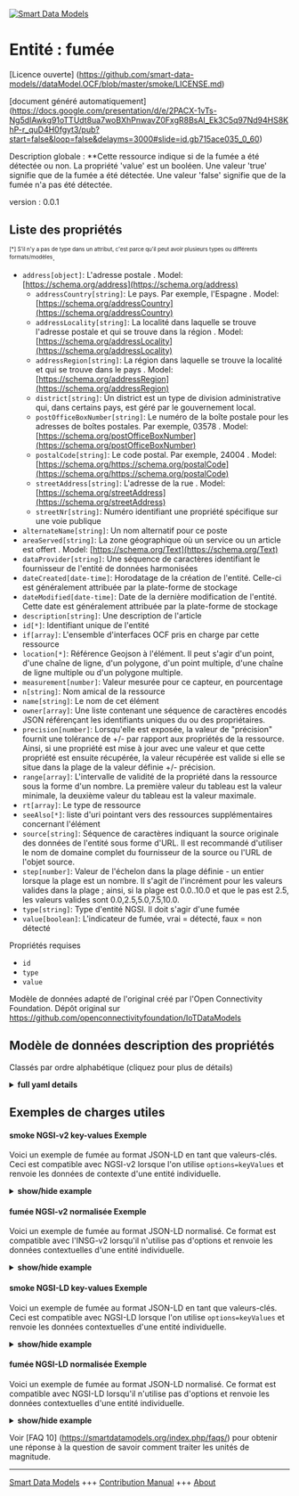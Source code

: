 <!-- 10-Header -->    
[![Smart Data Models](https://smartdatamodels.org/wp-content/uploads/2022/01/SmartDataModels_logo.png "Logo")](https://smartdatamodels.org)    
Entité : fumée    
==============<!-- /10-Header -->    
<!-- 15-License -->    
[Licence ouverte] (https://github.com/smart-data-models//dataModel.OCF/blob/master/smoke/LICENSE.md)    
[document généré automatiquement] (https://docs.google.com/presentation/d/e/2PACX-1vTs-Ng5dIAwkg91oTTUdt8ua7woBXhPnwavZ0FxgR8BsAI_Ek3C5q97Nd94HS8KhP-r_quD4H0fgyt3/pub?start=false&loop=false&delayms=3000#slide=id.gb715ace035_0_60)    
<!-- /15-License -->    
<!-- 20-Description -->    
Description globale : **Cette ressource indique si de la fumée a été détectée ou non. La propriété 'value' est un booléen. Une valeur 'true' signifie que de la fumée a été détectée. Une valeur 'false' signifie que de la fumée n'a pas été détectée.    
version : 0.0.1    
<!-- /20-Description -->    
<!-- 30-PropertiesList -->    
## Liste des propriétés    
<sup><sub>[*] S'il n'y a pas de type dans un attribut, c'est parce qu'il peut avoir plusieurs types ou différents formats/modèles</sub></sup>.    
- `address[object]`: L'adresse postale  . Model: [https://schema.org/address](https://schema.org/address)	- `addressCountry[string]`: Le pays. Par exemple, l'Espagne  . Model: [https://schema.org/addressCountry](https://schema.org/addressCountry)    
	- `addressLocality[string]`: La localité dans laquelle se trouve l'adresse postale et qui se trouve dans la région  . Model: [https://schema.org/addressLocality](https://schema.org/addressLocality)    
	- `addressRegion[string]`: La région dans laquelle se trouve la localité et qui se trouve dans le pays  . Model: [https://schema.org/addressRegion](https://schema.org/addressRegion)    
	- `district[string]`: Un district est un type de division administrative qui, dans certains pays, est géré par le gouvernement local.      
	- `postOfficeBoxNumber[string]`: Le numéro de la boîte postale pour les adresses de boîtes postales. Par exemple, 03578  . Model: [https://schema.org/postOfficeBoxNumber](https://schema.org/postOfficeBoxNumber)    
	- `postalCode[string]`: Le code postal. Par exemple, 24004  . Model: [https://schema.org/https://schema.org/postalCode](https://schema.org/https://schema.org/postalCode)    
	- `streetAddress[string]`: L'adresse de la rue  . Model: [https://schema.org/streetAddress](https://schema.org/streetAddress)    
	- `streetNr[string]`: Numéro identifiant une propriété spécifique sur une voie publique      
- `alternateName[string]`: Un nom alternatif pour ce poste  - `areaServed[string]`: La zone géographique où un service ou un article est offert  . Model: [https://schema.org/Text](https://schema.org/Text)- `dataProvider[string]`: Une séquence de caractères identifiant le fournisseur de l'entité de données harmonisées  - `dateCreated[date-time]`: Horodatage de la création de l'entité. Celle-ci est généralement attribuée par la plate-forme de stockage  - `dateModified[date-time]`: Date de la dernière modification de l'entité. Cette date est généralement attribuée par la plate-forme de stockage  - `description[string]`: Une description de l'article  - `id[*]`: Identifiant unique de l'entité  - `if[array]`: L'ensemble d'interfaces OCF pris en charge par cette ressource  - `location[*]`: Référence Geojson à l'élément. Il peut s'agir d'un point, d'une chaîne de ligne, d'un polygone, d'un point multiple, d'une chaîne de ligne multiple ou d'un polygone multiple.  - `measurement[number]`: Valeur mesurée pour ce capteur, en pourcentage  - `n[string]`: Nom amical de la ressource  - `name[string]`: Le nom de cet élément  - `owner[array]`: Une liste contenant une séquence de caractères encodés JSON référençant les identifiants uniques du ou des propriétaires.  - `precision[number]`: Lorsqu'elle est exposée, la valeur de "précision" fournit une tolérance de +/- par rapport aux propriétés de la ressource. Ainsi, si une propriété est mise à jour avec une valeur et que cette propriété est ensuite récupérée, la valeur récupérée est valide si elle se situe dans la plage de la valeur définie +/- précision.  - `range[array]`: L'intervalle de validité de la propriété dans la ressource sous la forme d'un nombre. La première valeur du tableau est la valeur minimale, la deuxième valeur du tableau est la valeur maximale.  - `rt[array]`: Le type de ressource  - `seeAlso[*]`: liste d'uri pointant vers des ressources supplémentaires concernant l'élément  - `source[string]`: Séquence de caractères indiquant la source originale des données de l'entité sous forme d'URL. Il est recommandé d'utiliser le nom de domaine complet du fournisseur de la source ou l'URL de l'objet source.  - `step[number]`: Valeur de l'échelon dans la plage définie - un entier lorsque la plage est un nombre.  Il s'agit de l'incrément pour les valeurs valides dans la plage ; ainsi, si la plage est 0.0..10.0 et que le pas est 2.5, les valeurs valides sont 0.0,2.5,5.0,7.5,10.0.  - `type[string]`: Type d'entité NGSI. Il doit s'agir d'une fumée  - `value[boolean]`: L'indicateur de fumée, vrai = détecté, faux = non détecté  <!-- /30-PropertiesList -->    
<!-- 35-RequiredProperties -->    
Propriétés requises    
- `id`  - `type`  - `value`  <!-- /35-RequiredProperties -->    
<!-- 40-RequiredProperties -->    
Modèle de données adapté de l'original créé par l'Open Connectivity Foundation. Dépôt original sur https://github.com/openconnectivityfoundation/IoTDataModels    
<!-- /40-RequiredProperties -->    
<!-- 50-DataModelHeader -->    
## Modèle de données description des propriétés    
Classés par ordre alphabétique (cliquez pour plus de détails)    
<!-- /50-DataModelHeader -->    
<!-- 60-ModelYaml -->    
<details><summary><strong>full yaml details</strong></summary>      
```yaml    
smoke:      
  description: This Resource describes whether smoke has been sensed or not.The Property 'value' is a boolean.A value of 'true' means that smoke has been sensed.A value of 'false' means that smoke not been sensed.      
  properties:      
    address:      
      description: The mailing address      
      properties:      
        addressCountry:      
          description: 'The country. For example, Spain'      
          type: string      
          x-ngsi:      
            model: https://schema.org/addressCountry      
            type: Property      
        addressLocality:      
          description: 'The locality in which the street address is, and which is in the region'      
          type: string      
          x-ngsi:      
            model: https://schema.org/addressLocality      
            type: Property      
        addressRegion:      
          description: 'The region in which the locality is, and which is in the country'      
          type: string      
          x-ngsi:      
            model: https://schema.org/addressRegion      
            type: Property      
        district:      
          description: 'A district is a type of administrative division that, in some countries, is managed by the local government'      
          type: string      
          x-ngsi:      
            type: Property      
        postOfficeBoxNumber:      
          description: 'The post office box number for PO box addresses. For example, 03578'      
          type: string      
          x-ngsi:      
            model: https://schema.org/postOfficeBoxNumber      
            type: Property      
        postalCode:      
          description: 'The postal code. For example, 24004'      
          type: string      
          x-ngsi:      
            model: https://schema.org/https://schema.org/postalCode      
            type: Property      
        streetAddress:      
          description: The street address      
          type: string      
          x-ngsi:      
            model: https://schema.org/streetAddress      
            type: Property      
        streetNr:      
          description: Number identifying a specific property on a public street      
          type: string      
          x-ngsi:      
            type: Property      
      type: object      
      x-ngsi:      
        model: https://schema.org/address      
        type: Property      
    alternateName:      
      description: An alternative name for this item      
      type: string      
      x-ngsi:      
        type: Property      
    areaServed:      
      description: The geographic area where a service or offered item is provided      
      type: string      
      x-ngsi:      
        model: https://schema.org/Text      
        type: Property      
    dataProvider:      
      description: A sequence of characters identifying the provider of the harmonised data entity      
      type: string      
      x-ngsi:      
        type: Property      
    dateCreated:      
      description: Entity creation timestamp. This will usually be allocated by the storage platform      
      format: date-time      
      type: string      
      x-ngsi:      
        type: Property      
    dateModified:      
      description: Timestamp of the last modification of the entity. This will usually be allocated by the storage platform      
      format: date-time      
      type: string      
      x-ngsi:      
        type: Property      
    description:      
      description: A description of this item      
      type: string      
      x-ngsi:      
        type: Property      
    id:      
      anyOf:      
        - description: Identifier format of any NGSI entity      
          maxLength: 256      
          minLength: 1      
          pattern: ^[\w\-\.\{\}\$\+\*\[\]`|~^@!,:\\]+$      
          type: string      
          x-ngsi:      
            type: Property      
        - description: Identifier format of any NGSI entity      
          format: uri      
          type: string      
          x-ngsi:      
            type: Property      
      description: Unique identifier of the entity      
      x-ngsi:      
        type: Property      
    if:      
      description: The OCF Interface set supported by this Resource      
      items:      
        enum:      
          - oic.if.baseline      
          - oic.if.s      
        maxLength: 64      
        type: string      
      minItems: 1      
      readOnly: true      
      type: array      
      uniqueItems: true      
      x-ngsi:      
        type: Property      
    location:      
      description: 'Geojson reference to the item. It can be Point, LineString, Polygon, MultiPoint, MultiLineString or MultiPolygon'      
      oneOf:      
        - description: Geojson reference to the item. Point      
          properties:      
            bbox:      
              items:      
                type: number      
              minItems: 4      
              type: array      
            coordinates:      
              items:      
                type: number      
              minItems: 2      
              type: array      
            type:      
              enum:      
                - Point      
              type: string      
          required:      
            - type      
            - coordinates      
          title: GeoJSON Point      
          type: object      
          x-ngsi:      
            type: GeoProperty      
        - description: Geojson reference to the item. LineString      
          properties:      
            bbox:      
              items:      
                type: number      
              minItems: 4      
              type: array      
            coordinates:      
              items:      
                items:      
                  type: number      
                minItems: 2      
                type: array      
              minItems: 2      
              type: array      
            type:      
              enum:      
                - LineString      
              type: string      
          required:      
            - type      
            - coordinates      
          title: GeoJSON LineString      
          type: object      
          x-ngsi:      
            type: GeoProperty      
        - description: Geojson reference to the item. Polygon      
          properties:      
            bbox:      
              items:      
                type: number      
              minItems: 4      
              type: array      
            coordinates:      
              items:      
                items:      
                  items:      
                    type: number      
                  minItems: 2      
                  type: array      
                minItems: 4      
                type: array      
              type: array      
            type:      
              enum:      
                - Polygon      
              type: string      
          required:      
            - type      
            - coordinates      
          title: GeoJSON Polygon      
          type: object      
          x-ngsi:      
            type: GeoProperty      
        - description: Geojson reference to the item. MultiPoint      
          properties:      
            bbox:      
              items:      
                type: number      
              minItems: 4      
              type: array      
            coordinates:      
              items:      
                items:      
                  type: number      
                minItems: 2      
                type: array      
              type: array      
            type:      
              enum:      
                - MultiPoint      
              type: string      
          required:      
            - type      
            - coordinates      
          title: GeoJSON MultiPoint      
          type: object      
          x-ngsi:      
            type: GeoProperty      
        - description: Geojson reference to the item. MultiLineString      
          properties:      
            bbox:      
              items:      
                type: number      
              minItems: 4      
              type: array      
            coordinates:      
              items:      
                items:      
                  items:      
                    type: number      
                  minItems: 2      
                  type: array      
                minItems: 2      
                type: array      
              type: array      
            type:      
              enum:      
                - MultiLineString      
              type: string      
          required:      
            - type      
            - coordinates      
          title: GeoJSON MultiLineString      
          type: object      
          x-ngsi:      
            type: GeoProperty      
        - description: Geojson reference to the item. MultiLineString      
          properties:      
            bbox:      
              items:      
                type: number      
              minItems: 4      
              type: array      
            coordinates:      
              items:      
                items:      
                  items:      
                    items:      
                      type: number      
                    minItems: 2      
                    type: array      
                  minItems: 4      
                  type: array      
                type: array      
              type: array      
            type:      
              enum:      
                - MultiPolygon      
              type: string      
          required:      
            - type      
            - coordinates      
          title: GeoJSON MultiPolygon      
          type: object      
          x-ngsi:      
            type: GeoProperty      
      x-ngsi:      
        type: GeoProperty      
    measurement:      
      description: 'Measured value for this sensor, this is a percentage'      
      readOnly: true      
      type: number      
      x-ngsi:      
        type: Property      
    n:      
      description: Friendly name of the Resource      
      maxLength: 64      
      readOnly: true      
      type: string      
      x-ngsi:      
        type: Property      
    name:      
      description: The name of this item      
      type: string      
      x-ngsi:      
        type: Property      
    owner:      
      description: A List containing a JSON encoded sequence of characters referencing the unique Ids of the owner(s)      
      items:      
        anyOf:      
          - description: Identifier format of any NGSI entity      
            maxLength: 256      
            minLength: 1      
            pattern: ^[\w\-\.\{\}\$\+\*\[\]`|~^@!,:\\]+$      
            type: string      
            x-ngsi:      
              type: Property      
          - description: Identifier format of any NGSI entity      
            format: uri      
            type: string      
            x-ngsi:      
              type: Property      
        description: Unique identifier of the entity      
        x-ngsi:      
          type: Property      
      type: array      
      x-ngsi:      
        type: Property      
    precision:      
      description: 'When exposed the value in ''precision'' provides a +/- tolerance against the Properties in the Resource. Thus if a Property is UPDATED to a value and that Property then RETRIEVED, the RETRIEVED value is valid if in the range of the set value +/- precision'      
      readOnly: true      
      type: number      
      x-ngsi:      
        type: Property      
    range:      
      description: 'The valid range for the Property in the Resource as a number. The first value in the array is the minimum value, the second value in the array is the maximum value'      
      items:      
        type: number      
      maxItems: 2      
      minItems: 2      
      readOnly: true      
      type: array      
      x-ngsi:      
        type: Property      
    rt:      
      description: The Resource Type      
      items:      
        enum:      
          - oic.r.sensor.smoke      
        maxLength: 64      
        type: string      
      minItems: 1      
      readOnly: true      
      type: array      
      uniqueItems: true      
      x-ngsi:      
        type: Property      
    seeAlso:      
      description: list of uri pointing to additional resources about the item      
      oneOf:      
        - items:      
            format: uri      
            type: string      
          minItems: 1      
          type: array      
        - format: uri      
          type: string      
      x-ngsi:      
        type: Property      
    source:      
      description: 'A sequence of characters giving the original source of the entity data as a URL. Recommended to be the fully qualified domain name of the source provider, or the URL to the source object'      
      type: string      
      x-ngsi:      
        type: Property      
    step:      
      description: 'Step value across the defined range an integer when the range is a number.  This is the increment for valid values across the range; so if range is 0.0..10.0 and step is 2.5 then valid values are 0.0,2.5,5.0,7.5,10.0'      
      readOnly: true      
      type: number      
      x-ngsi:      
        type: Property      
    type:      
      description: NGSI entity type. It has to be smoke      
      enum:      
        - smoke      
      type: string      
      x-ngsi:      
        type: Property      
    value:      
      description: 'The smoke indicator, true = sensed, false = not sensed'      
      readOnly: true      
      type: boolean      
      x-ngsi:      
        type: Property      
  required:      
    - value      
    - id      
    - type      
  type: object      
  x-derived-from: https://raw.githubusercontent.com/openconnectivityfoundation/IoTDataModels/master/SmokeSensorResURI.swagger.json      
  x-disclaimer: 'Redistribution and use in source and binary forms, with or without modification, are permitted  provided that the license conditions are met. Copyleft (c) 2022 Contributors to Smart Data Models Program'      
  x-license-url: https://github.com/smart-data-models/dataModel.OCF/blob/master/smoke/LICENSE.md      
  x-model-schema: https://smart-data-models.github.io/dataModel.OCF/smoke/schema.json      
  x-model-tags: OCF      
  x-version: 0.0.1      
```    
</details>      
<!-- /60-ModelYaml -->    
<!-- 70-MiddleNotes -->    
<!-- /70-MiddleNotes -->    
<!-- 80-Examples -->    
## Exemples de charges utiles    
#### smoke NGSI-v2 key-values Exemple    
Voici un exemple de fumée au format JSON-LD en tant que valeurs-clés. Ceci est compatible avec NGSI-v2 lorsque l'on utilise `options=keyValues` et renvoie les données de contexte d'une entité individuelle.    
<details><summary><strong>show/hide example</strong></summary>      
```json  
{  
  "id": "urn:ngsi-ld:smoke:id:VYRR:57457247",  
  "dateCreated": "2009-11-23T03:21:17Z",  
  "dateModified": "2019-04-21T20:17:35Z",  
  "source": "Important actually hope she student ago. Car general third building three central. Thousand score bit.",  
  "name": "News small TV imagine in quickly condition. Option speak view loca",  
  "alternateName": "Thing defense various five piece blood camera. Teacher relationship especially detail produce exactly take mont",  
  "description": "Drive season as idea as what try. Experience very position t",  
  "dataProvider": "",  
  "owner": [  
    "urn:ngsi-ld:smoke:items:XZMK:53394567",  
    "urn:ngsi-ld:smoke:items:ZWJN:88654730"  
  ],  
  "seeAlso": [  
    "urn:ngsi-ld:smoke:items:FTUU:63403479"  
  ],  
  "location": {  
    "type": "Point",  
    "coordinates": [  
      46.5370525,  
      75.632336  
    ]  
  },  
  "address": {  
    "streetAddress": "Staff travel throw go room. Movement oil continue film concern never.",  
    "addressLocality": "Line doctor conference generation big like ",  
    "addressRegion": "Receive threat we management red economy than. East shoulder miss pattern. Station drop indeed. Realiz",  
    "addressCountry": "Agree style section h",  
    "postalCode": "Only commercial soldier receive material door age. Lay could myself usually star weight lawyer affect. Ef",  
    "postOfficeBoxNumber": "Feel describe war event sense on go knowledge. Accept nearly good last garden include.",  
    "streetNr": "Pass skill kid article serious. Garden product s",  
    "district": "Shake even city nor friend behavior explain watch. Budget or present."  
  },  
  "areaServed": "Glass p",  
  "rt": [  
    "oic.r.sensor.smoke"  
  ],  
  "value": true,  
  "measurement": 701.8,  
  "precision": 380.9,  
  "n": "Sit pressure television necessary social station term. Mr wear",  
  "range": [  
    655.0,  
    186.5  
  ],  
  "step": 88.9,  
  "if": [  
    "oic.if.baseline"  
  ],  
  "type": "smoke"  
}  
```  
</details>    
#### fumée NGSI-v2 normalisée Exemple    
Voici un exemple de fumée au format JSON-LD normalisé. Ce format est compatible avec l'INSG-v2 lorsqu'il n'utilise pas d'options et renvoie les données contextuelles d'une entité individuelle.    
<details><summary><strong>show/hide example</strong></summary>      
```json  
{  
  "id": "urn:ngsi-ld:smoke:id:VYRR:57457247",  
  "dateCreated": {  
    "type": "DateTime",  
    "value": "2009-11-23T03:21:17Z"  
  },  
  "dateModified": {  
    "type": "DateTime",  
    "value": "2019-04-21T20:17:35Z"  
  },  
  "source": {  
    "type": "Text",  
    "value": "Important actually hope she student ago. Car general third building three central. Thousand score bit."  
  },  
  "name": {  
    "type": "Text",  
    "value": "News small TV imagine in quickly condition. Option speak view loca"  
  },  
  "alternateName": {  
    "type": "Text",  
    "value": "Thing defense various five piece blood camera. Teacher relationship especially detail produce exactly take mont"  
  },  
  "description": {  
    "type": "Text",  
    "value": "Drive season as idea as what try. Experience very position t"  
  },  
  "dataProvider": {  
    "type": "Text",  
    "value": ""  
  },  
  "owner": {  
    "type": "StructuredValue",  
    "value": [  
      "urn:ngsi-ld:smoke:items:XZMK:53394567",  
      "urn:ngsi-ld:smoke:items:ZWJN:88654730"  
    ]  
  },  
  "seeAlso": {  
    "type": "StructuredValue",  
    "value": [  
      "urn:ngsi-ld:smoke:items:FTUU:63403479"  
    ]  
  },  
  "location": {  
    "type": "geo:json",  
    "value": {  
      "type": "Point",  
      "coordinates": [  
        46.5370525,  
        75.632336  
      ]  
    }  
  },  
  "address": {  
    "type": "StructuredValue",  
    "value": {  
      "streetAddress": "Staff travel throw go room. Movement oil continue film concern never.",  
      "addressLocality": "Line doctor conference generation big like ",  
      "addressRegion": "Receive threat we management red economy than. East shoulder miss pattern. Station drop indeed. Realiz",  
      "addressCountry": "Agree style section h",  
      "postalCode": "Only commercial soldier receive material door age. Lay could myself usually star weight lawyer affect. Ef",  
      "postOfficeBoxNumber": "Feel describe war event sense on go knowledge. Accept nearly good last garden include.",  
      "streetNr": "Pass skill kid article serious. Garden product s",  
      "district": "Shake even city nor friend behavior explain watch. Budget or present."  
    }  
  },  
  "areaServed": {  
    "type": "Text",  
    "value": "Glass p"  
  },  
  "rt": {  
    "type": "StructuredValue",  
    "value": [  
      "oic.r.sensor.smoke"  
    ]  
  },  
  "value": {  
    "type": "Boolean",  
    "value": true  
  },  
  "measurement": {  
    "type": "Number",  
    "value": 701.8  
  },  
  "precision": {  
    "type": "Number",  
    "value": 380.9  
  },  
  "n": {  
    "type": "Text",  
    "value": "Sit pressure television necessary social station term. Mr wear"  
  },  
  "range": {  
    "type": "StructuredValue",  
    "value": [  
      655.0,  
      186.5  
    ]  
  },  
  "step": {  
    "type": "Number",  
    "value": 88.9  
  },  
  "if": {  
    "type": "StructuredValue",  
    "value": [  
      "oic.if.baseline"  
    ]  
  },  
  "type": "smoke"  
}  
```  
</details>    
#### smoke NGSI-LD key-values Exemple    
Voici un exemple de fumée au format JSON-LD en tant que valeurs-clés. Ceci est compatible avec NGSI-LD lorsque l'on utilise `options=keyValues` et renvoie les données contextuelles d'une entité individuelle.    
<details><summary><strong>show/hide example</strong></summary>      
```json  
{  
  "id": "urn:ngsi-ld:smoke:id:VYRR:57457247",  
  "dateCreated": "2009-11-23T03:21:17Z",  
  "dateModified": "2019-04-21T20:17:35Z",  
  "source": "Important actually hope she student ago. Car general third building three central. Thousand score bit.",  
  "name": "News small TV imagine in quickly condition. Option speak view loca",  
  "alternateName": "Thing defense various five piece blood camera. Teacher relationship especially detail produce exactly take mont",  
  "description": "Drive season as idea as what try. Experience very position t",  
  "dataProvider": "",  
  "owner": [  
    "urn:ngsi-ld:smoke:items:XZMK:53394567",  
    "urn:ngsi-ld:smoke:items:ZWJN:88654730"  
  ],  
  "seeAlso": [  
    "urn:ngsi-ld:smoke:items:FTUU:63403479"  
  ],  
  "location": {  
    "type": "Point",  
    "coordinates": [  
      46.5370525,  
      75.632336  
    ]  
  },  
  "address": {  
    "streetAddress": "Staff travel throw go room. Movement oil continue film concern never.",  
    "addressLocality": "Line doctor conference generation big like ",  
    "addressRegion": "Receive threat we management red economy than. East shoulder miss pattern. Station drop indeed. Realiz",  
    "addressCountry": "Agree style section h",  
    "postalCode": "Only commercial soldier receive material door age. Lay could myself usually star weight lawyer affect. Ef",  
    "postOfficeBoxNumber": "Feel describe war event sense on go knowledge. Accept nearly good last garden include.",  
    "streetNr": "Pass skill kid article serious. Garden product s",  
    "district": "Shake even city nor friend behavior explain watch. Budget or present."  
  },  
  "areaServed": "Glass p",  
  "rt": [  
    "oic.r.sensor.smoke"  
  ],  
  "value": true,  
  "measurement": 701.8,  
  "precision": 380.9,  
  "n": "Sit pressure television necessary social station term. Mr wear",  
  "range": [  
    655.0,  
    186.5  
  ],  
  "step": 88.9,  
  "if": [  
    "oic.if.baseline"  
  ],  
  "type": "smoke",  
  "@context": [  
    "https://smartdatamodels.org/context.jsonld"  
  ]  
}  
```  
</details>    
#### fumée NGSI-LD normalisée Exemple    
Voici un exemple de fumée au format JSON-LD normalisé. Ce format est compatible avec NGSI-LD lorsqu'il n'utilise pas d'options et renvoie les données contextuelles d'une entité individuelle.    
<details><summary><strong>show/hide example</strong></summary>      
```json  
{  
    "id": "urn:ngsi-ld:smoke:id:VYRR:57457247",  
    "dateCreated": {  
        "type": "Property",  
        "value": {  
            "@type": "DateTime",  
            "@value": "2009-11-23T03:21:17Z"  
        }  
    },  
    "dateModified": {  
        "type": "Property",  
        "value": {  
            "@type": "DateTime",  
            "@value": "2019-04-21T20:17:35Z"  
        }  
    },  
    "source": {  
        "type": "Property",  
        "value": "Important actually hope she student ago. Car general third building three central. Thousand score bit."  
    },  
    "name": {  
        "type": "Property",  
        "value": "News small TV imagine in quickly condition. Option speak view loca"  
    },  
    "alternateName": {  
        "type": "Property",  
        "value": "Thing defense various five piece blood camera. Teacher relationship especially detail produce exactly take mont"  
    },  
    "description": {  
        "type": "Property",  
        "value": "Drive season as idea as what try. Experience very position t"  
    },  
    "dataProvider": {  
        "type": "Property",  
        "value": ""  
    },  
    "owner": {  
        "type": "Property",  
        "value": [  
            "urn:ngsi-ld:smoke:items:XZMK:53394567",  
            "urn:ngsi-ld:smoke:items:ZWJN:88654730"  
        ]  
    },  
    "seeAlso": {  
        "type": "Property",  
        "value": [  
            "urn:ngsi-ld:smoke:items:FTUU:63403479"  
        ]  
    },  
    "location": {  
        "type": "GeoProperty",  
        "value": {  
            "type": "Point",  
            "coordinates": [  
                46.5370525,  
                75.632336  
            ]  
        }  
    },  
    "address": {  
        "type": "Property",  
        "value": {  
            "streetAddress": "Staff travel throw go room. Movement oil continue film concern never.",  
            "addressLocality": "Line doctor conference generation big like ",  
            "addressRegion": "Receive threat we management red economy than. East shoulder miss pattern. Station drop indeed. Realiz",  
            "addressCountry": "Agree style section h",  
            "postalCode": "Only commercial soldier receive material door age. Lay could myself usually star weight lawyer affect. Ef",  
            "postOfficeBoxNumber": "Feel describe war event sense on go knowledge. Accept nearly good last garden include.",  
            "streetNr": "Pass skill kid article serious. Garden product s",  
            "district": "Shake even city nor friend behavior explain watch. Budget or present."  
        }  
    },  
    "areaServed": {  
        "type": "Property",  
        "value": "Glass p"  
    },  
    "rt": {  
        "type": "Property",  
        "value": [  
            "oic.r.sensor.smoke"  
        ]  
    },  
    "value": {  
        "type": "Property",  
        "value": true  
    },  
    "measurement": {  
        "type": "Property",  
        "value": 701.8  
    },  
    "precision": {  
        "type": "Property",  
        "value": 380.9  
    },  
    "n": {  
        "type": "Property",  
        "value": "Sit pressure television necessary social station term. Mr wear"  
    },  
    "range": {  
        "type": "Property",  
        "value": [  
            655.0,  
            186.5  
        ]  
    },  
    "step": {  
        "type": "Property",  
        "value": 88.9  
    },  
    "if": {  
        "type": "Property",  
        "value": [  
            "oic.if.baseline"  
        ]  
    },  
    "type": "smoke",  
    "@context": [  
        "https://smartdatamodels.org/context.jsonld"  
    ]  
}  
```  
</details><!-- /80-Examples -->    
<!-- 90-FooterNotes -->    
<!-- /90-FooterNotes -->    
<!-- 95-Units -->    
Voir [FAQ 10] (https://smartdatamodels.org/index.php/faqs/) pour obtenir une réponse à la question de savoir comment traiter les unités de magnitude.    
<!-- /95-Units -->    
<!-- 97-LastFooter -->    
---    
[Smart Data Models](https://smartdatamodels.org) +++ [Contribution Manual](https://bit.ly/contribution_manual) +++ [About](https://bit.ly/Introduction_SDM)<!-- /97-LastFooter -->    

